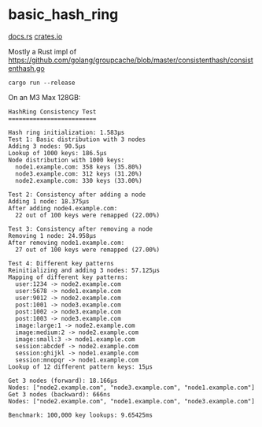 # basic_hash_ring

[docs.rs](https://docs.rs/basic_hash_ring/latest/basic_hash_ring/) [crates.io](https://crates.io/crates/basic_hash_ring)

Mostly a Rust impl of https://github.com/golang/groupcache/blob/master/consistenthash/consistenthash.go

```
cargo run --release
```

On an M3 Max 128GB:

```
HashRing Consistency Test
=========================

Hash ring initialization: 1.583µs
Test 1: Basic distribution with 3 nodes
Adding 3 nodes: 90.5µs
Lookup of 1000 keys: 186.5µs
Node distribution with 1000 keys:
  node1.example.com: 358 keys (35.80%)
  node3.example.com: 312 keys (31.20%)
  node2.example.com: 330 keys (33.00%)

Test 2: Consistency after adding a node
Adding 1 node: 18.375µs
After adding node4.example.com:
  22 out of 100 keys were remapped (22.00%)

Test 3: Consistency after removing a node
Removing 1 node: 24.958µs
After removing node1.example.com:
  27 out of 100 keys were remapped (27.00%)

Test 4: Different key patterns
Reinitializing and adding 3 nodes: 57.125µs
Mapping of different key patterns:
  user:1234 -> node2.example.com
  user:5678 -> node1.example.com
  user:9012 -> node2.example.com
  post:1001 -> node3.example.com
  post:1002 -> node3.example.com
  post:1003 -> node3.example.com
  image:large:1 -> node2.example.com
  image:medium:2 -> node2.example.com
  image:small:3 -> node1.example.com
  session:abcdef -> node2.example.com
  session:ghijkl -> node1.example.com
  session:mnopqr -> node1.example.com
Lookup of 12 different pattern keys: 15µs

Get 3 nodes (forward): 18.166µs
Nodes: ["node2.example.com", "node3.example.com", "node1.example.com"]
Get 3 nodes (backward): 666ns
Nodes: ["node2.example.com", "node1.example.com", "node3.example.com"]

Benchmark: 100,000 key lookups: 9.65425ms
```
